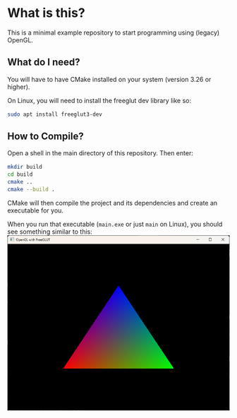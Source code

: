 # What is this?
This is a minimal example repository to start programming using (legacy) OpenGL.

## What do I need?
You will have to have CMake installed on your system (version 3.26 or higher).

On Linux, you will need to install the freeglut dev library like so:
```bash
sudo apt install freeglut3-dev
```

## How to Compile?
Open a shell in the main directory of this repository. Then enter:
```bash
mkdir build
cd build
cmake ..
cmake --build .
```
CMake will then compile the project and its dependencies and create an executable for you.

When you run that executable (`main.exe` or just `main` on Linux), you should see something similar to this:
![screenshot](images/freeglut_screenshot.png)